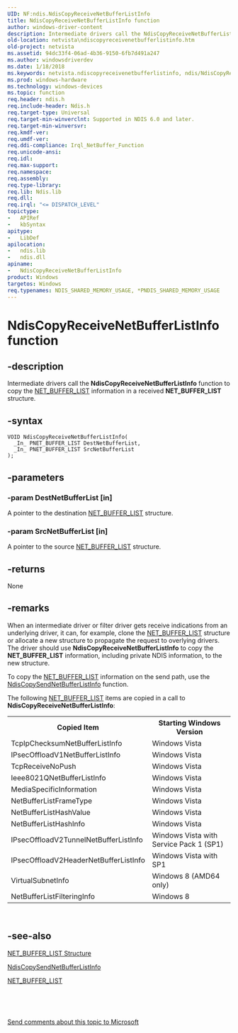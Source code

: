```yaml
---
UID: NF:ndis.NdisCopyReceiveNetBufferListInfo
title: NdisCopyReceiveNetBufferListInfo function
author: windows-driver-content
description: Intermediate drivers call the NdisCopyReceiveNetBufferListInfo function to copy the NET_BUFFER_LIST information in a received NET_BUFFER_LIST structure.
old-location: netvista\ndiscopyreceivenetbufferlistinfo.htm
old-project: netvista
ms.assetid: 94dc33f4-06ad-4b36-9150-6fb7d491a247
ms.author: windowsdriverdev
ms.date: 1/18/2018
ms.keywords: netvista.ndiscopyreceivenetbufferlistinfo, ndis/NdisCopyReceiveNetBufferListInfo, NdisCopyReceiveNetBufferListInfo function [Network Drivers Starting with Windows Vista], ndis_netbuf_functions_ref_c7980afc-64b0-4dc4-812e-1a89254df50a.xml, NdisCopyReceiveNetBufferListInfo
ms.prod: windows-hardware
ms.technology: windows-devices
ms.topic: function
req.header: ndis.h
req.include-header: Ndis.h
req.target-type: Universal
req.target-min-winverclnt: Supported in NDIS 6.0 and later.
req.target-min-winversvr: 
req.kmdf-ver: 
req.umdf-ver: 
req.ddi-compliance: Irql_NetBuffer_Function
req.unicode-ansi: 
req.idl: 
req.max-support: 
req.namespace: 
req.assembly: 
req.type-library: 
req.lib: Ndis.lib
req.dll: 
req.irql: "<= DISPATCH_LEVEL"
topictype:
-	APIRef
-	kbSyntax
apitype:
-	LibDef
apilocation:
-	ndis.lib
-	ndis.dll
apiname:
-	NdisCopyReceiveNetBufferListInfo
product: Windows
targetos: Windows
req.typenames: NDIS_SHARED_MEMORY_USAGE, *PNDIS_SHARED_MEMORY_USAGE
---
```


# NdisCopyReceiveNetBufferListInfo function


## -description


Intermediate drivers call the 
  <b>NdisCopyReceiveNetBufferListInfo</b> function to copy the 
  <a href="..\ndis\ns-ndis-_net_buffer_list.md">NET_BUFFER_LIST</a> information in a received
  <b>NET_BUFFER_LIST</b> structure.


## -syntax


````
VOID NdisCopyReceiveNetBufferListInfo(
  _In_ PNET_BUFFER_LIST DestNetBufferList,
  _In_ PNET_BUFFER_LIST SrcNetBufferList
);
````


## -parameters




### -param DestNetBufferList [in]

A pointer to the destination <a href="..\ndis\ns-ndis-_net_buffer_list.md">NET_BUFFER_LIST</a> structure.


### -param SrcNetBufferList [in]

A pointer to the source <a href="..\ndis\ns-ndis-_net_buffer_list.md">NET_BUFFER_LIST</a> structure.


## -returns


None



## -remarks


When an intermediate driver or filter driver gets receive indications from an underlying driver, it
    can, for example, clone the 
    <a href="..\ndis\ns-ndis-_net_buffer_list.md">NET_BUFFER_LIST</a> structure or allocate a new
    structure to propagate the request to overlying drivers. The driver should use 
    <b>NdisCopyReceiveNetBufferListInfo</b> to copy the <b>NET_BUFFER_LIST</b> information, including private NDIS
    information, to the new structure.

To copy the <a href="..\ndis\ns-ndis-_net_buffer_list.md">NET_BUFFER_LIST</a> information on the send path, use the 
    <a href="..\ndis\nf-ndis-ndiscopysendnetbufferlistinfo.md">
    NdisCopySendNetBufferListInfo</a> function.

The following <a href="..\ndis\ns-ndis-_net_buffer_list.md">NET_BUFFER_LIST</a> items are copied in a call to <b>NdisCopyReceiveNetBufferListInfo</b>:
<table>
<tr>
<th>Copied Item</th>
<th>Starting Windows Version</th>
</tr>
<tr>
<td>TcpIpChecksumNetBufferListInfo</td>
<td>Windows Vista</td>
</tr>
<tr>
<td>IPsecOffloadV1NetBufferListInfo</td>
<td>Windows Vista</td>
</tr>
<tr>
<td>TcpReceiveNoPush</td>
<td>Windows Vista</td>
</tr>
<tr>
<td>Ieee8021QNetBufferListInfo</td>
<td>Windows Vista</td>
</tr>
<tr>
<td>MediaSpecificInformation</td>
<td>Windows Vista</td>
</tr>
<tr>
<td>NetBufferListFrameType</td>
<td>Windows Vista</td>
</tr>
<tr>
<td>NetBufferListHashValue</td>
<td>Windows Vista</td>
</tr>
<tr>
<td>NetBufferListHashInfo</td>
<td>Windows Vista</td>
</tr>
<tr>
<td>IPsecOffloadV2TunnelNetBufferListInfo</td>
<td>Windows Vista with Service Pack 1 (SP1)</td>
</tr>
<tr>
<td>IPsecOffloadV2HeaderNetBufferListInfo</td>
<td>Windows Vista with SP1</td>
</tr>
<tr>
<td>VirtualSubnetInfo</td>
<td>Windows 8 (AMD64 only)</td>
</tr>
<tr>
<td>NetBufferListFilteringInfo</td>
<td>Windows 8</td>
</tr>
</table> 



## -see-also

<a href="https://msdn.microsoft.com/f7f19e48-cb63-458d-b175-6f99080e4cdf">NET_BUFFER_LIST Structure</a>

<a href="..\ndis\nf-ndis-ndiscopysendnetbufferlistinfo.md">
    NdisCopySendNetBufferListInfo</a>

<a href="..\ndis\ns-ndis-_net_buffer_list.md">NET_BUFFER_LIST</a>

 

 

<a href="mailto:wsddocfb@microsoft.com?subject=Documentation%20feedback [netvista\netvista]:%20NdisCopyReceiveNetBufferListInfo function%20 RELEASE:%20(1/18/2018)&amp;body=%0A%0APRIVACY STATEMENT%0A%0AWe use your feedback to improve the documentation. We don't use your email address for any other purpose, and we'll remove your email address from our system after the issue that you're reporting is fixed. While we're working to fix this issue, we might send you an email message to ask for more info. Later, we might also send you an email message to let you know that we've addressed your feedback.%0A%0AFor more info about Microsoft's privacy policy, see http://privacy.microsoft.com/en-us/default.aspx." title="Send comments about this topic to Microsoft">Send comments about this topic to Microsoft</a>

